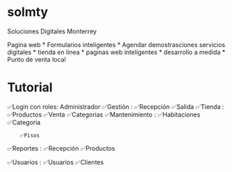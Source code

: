 # solmty
Soluciones Digitales Monterrey

Pagina web 
    * Formularios inteligentes
    * Agendar demostrasciones servicios digitales
        * tienda en linea
        * paginas web inteligentes
        * desarrollo a medida 
    * Punto de venta local
    
# Tutorial
✅Login con roles: Administrador
✅Gestión : 
		✅Recepción
		✅Salida
✅Tienda	  :
		✅Productos
		✅Venta
		✅Categorias	
✅Mantenimiento : 
		✅Habitaciones
		✅Categoria 

		✅Pisos
✅Reportes   :
		✅Recepción
		✅Productos

✅Usuarios   :
		✅Usuarios
		✅Clientes